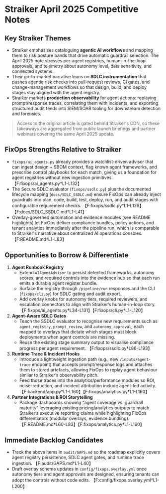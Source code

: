 # Straiker April 2025 Competitive Notes

## Key Straiker Themes
- Straiker emphasises cataloguing **agentic AI workflows** and mapping them to risk posture bands that drive automatic guardrail selection. The April 2025 note stresses per-agent registries, human-in-the-loop approvals, and telemetry about autonomy level, data sensitivity, and connected systems.
- Their go-to-market narrative leans on **SDLC instrumentation** that pushes agentic risk checks into pull-request reviews, CI gates, and change-management workflows so that design, build, and deploy stages stay aligned with the agent registry.
- Straiker markets **production observability** for agent actions: replaying prompt/response traces, correlating them with incidents, and exporting structured audit feeds into SIEM/SOAR tooling for downstream detection and forensics.

> Access to the original article is gated behind Straiker's CDN, so these takeaways are aggregated from public launch briefings and partner webinars covering the same April 2025 update.

## FixOps Strengths Relative to Straiker
- `fixops/ai_agents.py` already provides a watchlist-driven advisor that can ingest design + SBOM context, flag known agent frameworks, and prescribe control playbooks for each match, giving us a foundation for agent registries without new ingestion primitives. 【F:fixops/ai_agents.py†L1-L132】
- The Secure SDLC evaluator (`fixops/ssdlc.py`) plus the documented lifecycle mapping (`docs/SDLC_SSDLC.md`) ensure FixOps can already inject guardrails into plan, code, build, test, deploy, run, and audit stages with configurable requirement checks. 【F:fixops/ssdlc.py†L1-L129】【F:docs/SDLC_SSDLC.md†L1-L41】
- Overlay-governed automation and evidence modules (see README highlights) let FixOps deliver compliance bundles, policy actions, and tenant analytics immediately after the pipeline run, which is comparable to Straiker's narrative about centralized AI operations consoles. 【F:README.md†L1-L83】

## Opportunities to Borrow & Differentiate
1. **Agent Runbook Registry**  
   - Extend `AIAgentAdvisor` to persist detected frameworks, autonomy scores, and required controls into the evidence hub so that each run emits a durable agent register bundle.  
   - Surface the registry through `/pipeline/run` responses and the CLI (`fixops/cli.py`) for SDLC gating and audit export.  
   - Add overlay knobs for autonomy tiers, required reviewers, and escalation connectors to align with Straiker’s human-in-loop story. 【F:fixops/ai_agents.py†L34-L131】【F:fixops/cli.py†L1-L120】
2. **Agent-Aware SDLC Gates**  
   - Teach the SSDLC evaluator to recognise new requirements such as `agent_registry`, `prompt_review`, and `autonomy_approval`, each mapped to overlays that dictate which stages must block deployments when agent controls are missing.  
   - Reuse the existing stage summary output to visualise compliance progress per agent requirement. 【F:fixops/ssdlc.py†L86-L193】
3. **Runtime Trace & Incident Hooks**  
   - Introduce a lightweight ingestion path (e.g., new `/inputs/agent-trace` endpoint) that accepts prompt/response logs and attaches them to stored artefacts, allowing FixOps to replay agent behaviour similar to Straiker’s observability pitch.  
   - Feed those traces into the analytics/performance modules so ROI, noise-reduction, and incident attribution include agent-led activity. 【F:backend/app.py†L1-L160】【F:fixops/analytics.py†L1-L160】
4. **Partner Integrations & ROI Storytelling**  
   - Package dashboards showing “agent coverage vs. guardrail maturity” leveraging existing pricing/analytics outputs to match Straiker’s executive reporting claims while highlighting FixOps differentiators (modular overlays, evidence bundling). 【F:README.md†L60-L83】【F:fixops/analytics.py†L1-L160】

## Immediate Backlog Candidates
- Track the above items in `audit/GAPS.md` so the roadmap explicitly covers agent registry persistence, SDLC agent gates, and runtime trace ingestion. 【F:audit/GAPS.md†L1-L40】
- Draft overlay schema updates in `config/fixops.overlay.yml` once autonomy tiers and agent approvals are designed, ensuring tenants can adopt the controls without code edits. 【F:config/fixops.overlay.yml†L1-L200】
